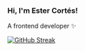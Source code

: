 ### Hi, I'm Ester Cortés!  
A frontend developer ✨

[![GitHub Streak](https://streak-stats.demolab.com/?user=Kristallers&theme=dark)](https://git.io/streak-stats)
